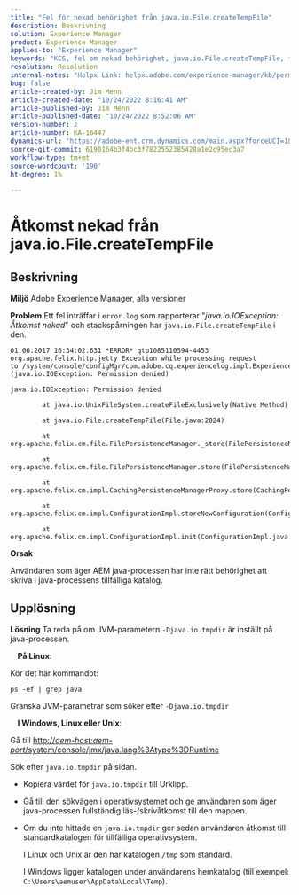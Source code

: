 ```yaml
---
title: "Fel för nekad behörighet från java.io.File.createTempFile"
description: Beskrivning
solution: Experience Manager
product: Experience Manager
applies-to: "Experience Manager"
keywords: "KCS, fel om nekad behörighet, java.io.File.createTempFile, felsökning, Adobe Experience Manager"
resolution: Resolution
internal-notes: "Helpx Link: helpx.adobe.com/experience-manager/kb/permission_denied_error_from_java_io_file.html"
bug: false
article-created-by: Jim Menn
article-created-date: "10/24/2022 8:16:41 AM"
article-published-by: Jim Menn
article-published-date: "10/24/2022 8:52:06 AM"
version-number: 2
article-number: KA-16447
dynamics-url: "https://adobe-ent.crm.dynamics.com/main.aspx?forceUCI=1&pagetype=entityrecord&etn=knowledgearticle&id=6bab172c-7453-ed11-bba2-6045bd0065f9"
source-git-commit: 6190164b3f4bc3f7822552385428a1e2c95ec3a7
workflow-type: tm+mt
source-wordcount: '190'
ht-degree: 1%

---
```


# Åtkomst nekad från java.io.File.createTempFile

## Beskrivning


<b>Miljö</b>
Adobe Experience Manager, alla versioner

<b>Problem</b>
Ett fel inträffar i `error.log` som rapporterar &quot;*java.io.IOException: Åtkomst nekad*&quot; och stackspårningen har `java.io.File.createTempFile` i den.


```
01.06.2017 16:34:02.631 *ERROR* qtp1085110594-4453 org.apache.felix.http.jetty Exception while processing request to /system/console/configMgr/com.adobe.cq.experiencelog.impl.ExperienceLogConfigServlet (java.io.IOException: Permission denied)

java.io.IOException: Permission denied

        at java.io.UnixFileSystem.createFileExclusively(Native Method)

        at java.io.File.createTempFile(File.java:2024)

        at org.apache.felix.cm.file.FilePersistenceManager._store(FilePersistenceManager.java:699)

        at org.apache.felix.cm.file.FilePersistenceManager.store(FilePersistenceManager.java:660)

        at org.apache.felix.cm.impl.CachingPersistenceManagerProxy.store(CachingPersistenceManagerProxy.java:242)

        at org.apache.felix.cm.impl.ConfigurationImpl.storeNewConfiguration(ConfigurationImpl.java:462)

        at org.apache.felix.cm.impl.ConfigurationImpl.init(ConfigurationImpl.java:183)
```


<b>Orsak</b>

Användaren som äger AEM java-processen har inte rätt behörighet att skriva i java-processens tillfälliga katalog.




## Upplösning


<b>Lösning</b>
Ta reda på om JVM-parametern `-Djava.io.tmpdir` är inställt på java-processen.

<b>    På Linux</b>:

Kör det här kommandot:


```
ps -ef | grep java
```


Granska JVM-parametrar som söker efter `-Djava.io.tmpdir`

<b>    I Windows, Linux eller Unix</b>:

Gå till [http://*aem-host:aem-port*/system/console/jmx/java.lang%3Atype%3DRuntime](http://aem-host:aem-port/system/console/jmx/java.lang%3Atype%3DRuntime)

Sök efter `java.io.tmpdir` på sidan.

- Kopiera värdet för `java.io.tmpdir` till Urklipp.
- Gå till den sökvägen i operativsystemet och ge användaren som äger java-processen fullständig läs-/skrivåtkomst till den mappen.
- Om du inte hittade en `java.io.tmpdir` ger sedan användaren åtkomst till standardkatalogen för tillfälliga operativsystem.

   I Linux och Unix är den här katalogen `/tmp` som standard.

   I Windows ligger katalogen under användarens hemkatalog (till exempel: `C:\Users\aemuser\AppData\Local\Temp`).

